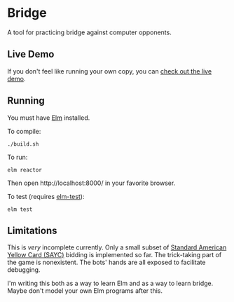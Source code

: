 # Bridge

A tool for practicing bridge against computer opponents.

## Live Demo

If you don't feel like running your own copy, you can [check out the live demo](https://kuliniew.github.io/bridge/).

## Running

You must have [Elm](http://elm-lang.org/) installed.

To compile:

```
./build.sh
```

To run:

```
elm reactor
```

Then open http://localhost:8000/ in your favorite browser.

To test (requires [elm-test](https://www.npmjs.com/package/elm-test)):

```
elm test
```

## Limitations

This is _very_ incomplete currently.  Only a small subset of [Standard American Yellow Card (SAYC)](https://en.wikipedia.org/wiki/Standard_American#SAYC) bidding is implemented so far.  The trick-taking part of the game is nonexistent.  The bots' hands are all exposed to facilitate debugging.

I'm writing this both as a way to learn Elm and as a way to learn bridge.  Maybe don't model your own Elm programs after this.
